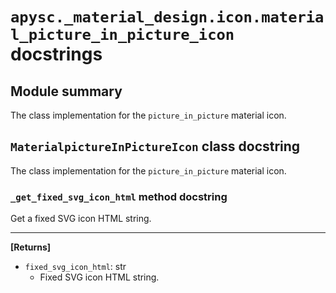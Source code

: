 # `apysc._material_design.icon.material_picture_in_picture_icon` docstrings

## Module summary

The class implementation for the `picture_in_picture` material icon.

## `MaterialpictureInPictureIcon` class docstring

The class implementation for the `picture_in_picture` material icon.

### `_get_fixed_svg_icon_html` method docstring

Get a fixed SVG icon HTML string.<hr>

**[Returns]**

- `fixed_svg_icon_html`: str
  - Fixed SVG icon HTML string.